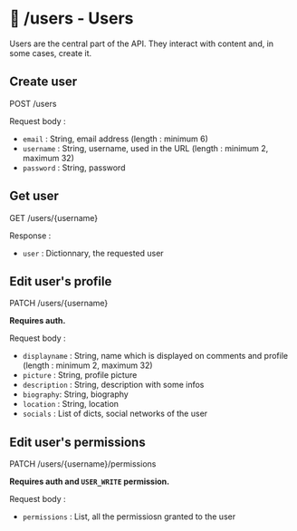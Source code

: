 # 👥 /users - Users

Users are the central part of the API. They interact with content and, in some cases, create it.

## Create user

POST /users

Request body :

- `email` : String, email address (length : minimum 6)
- `username` : String, username, used in the URL (length : minimum 2, maximum 32)
- `password` : String, password

## Get user

GET /users/{username}

Response :

- `user` : Dictionnary, the requested user

## Edit user's profile

PATCH /users/{username}

**Requires auth.**

Request body :

- `displayname` : String, name which is displayed on comments and profile (length : minimum 2, maximum 32)
- `picture` : String, profile picture
- `description` : String, description with some infos
- `biography`: String, biography
- `location` : String, location
- `socials` : List of dicts, social networks of the user

## Edit user's permissions

PATCH /users/{username}/permissions

**Requires auth and `USER_WRITE` permission.**

Request body :

- `permissions` : List, all the permissiosn granted to the user
